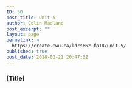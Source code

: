 ```yaml
---
ID: 50
post_title: Unit 5
author: Colin Madland
post_excerpt: ""
layout: page
permalink: >
  https://create.twu.ca/ldrs662-fa18/unit-5/
published: true
post_date: 2018-02-21 20:47:32
---
```

### [Title]